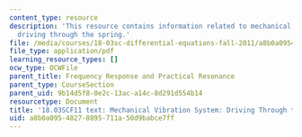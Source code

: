 ```yaml
---
content_type: resource
description: 'This resource contains information related to mechanical vibration system:
  driving through the spring.'
file: /media/courses/18-03sc-differential-equations-fall-2011/a8b0a09548278895711a50d9babce7ff_MIT18_03SCF11_s19_3text.pdf
file_type: application/pdf
learning_resource_types: []
ocw_type: OCWFile
parent_title: Frequency Response and Practical Resonance
parent_type: CourseSection
parent_uid: 9b14d5f8-0e2c-13ac-a14c-8d291d554b14
resourcetype: Document
title: '18.03SCF11 text: Mechanical Vibration System: Driving Through the Spring'
uid: a8b0a095-4827-8895-711a-50d9babce7ff
---
```


